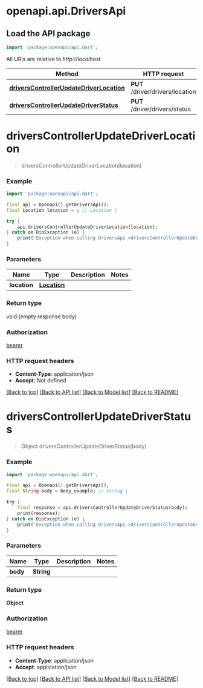 # openapi.api.DriversApi

## Load the API package
```dart
import 'package:openapi/api.dart';
```

All URIs are relative to *http://localhost*

Method | HTTP request | Description
------------- | ------------- | -------------
[**driversControllerUpdateDriverLocation**](DriversApi.md#driverscontrollerupdatedriverlocation) | **PUT** /driver/drivers/location | 
[**driversControllerUpdateDriverStatus**](DriversApi.md#driverscontrollerupdatedriverstatus) | **PUT** /driver/drivers/status | 


# **driversControllerUpdateDriverLocation**
> driversControllerUpdateDriverLocation(location)



### Example
```dart
import 'package:openapi/api.dart';

final api = Openapi().getDriversApi();
final Location location = ; // Location | 

try {
    api.driversControllerUpdateDriverLocation(location);
} catch on DioException (e) {
    print('Exception when calling DriversApi->driversControllerUpdateDriverLocation: $e\n');
}
```

### Parameters

Name | Type | Description  | Notes
------------- | ------------- | ------------- | -------------
 **location** | [**Location**](Location.md)|  | 

### Return type

void (empty response body)

### Authorization

[bearer](../README.md#bearer)

### HTTP request headers

 - **Content-Type**: application/json
 - **Accept**: Not defined

[[Back to top]](#) [[Back to API list]](../README.md#documentation-for-api-endpoints) [[Back to Model list]](../README.md#documentation-for-models) [[Back to README]](../README.md)

# **driversControllerUpdateDriverStatus**
> Object driversControllerUpdateDriverStatus(body)



### Example
```dart
import 'package:openapi/api.dart';

final api = Openapi().getDriversApi();
final String body = body_example; // String | 

try {
    final response = api.driversControllerUpdateDriverStatus(body);
    print(response);
} catch on DioException (e) {
    print('Exception when calling DriversApi->driversControllerUpdateDriverStatus: $e\n');
}
```

### Parameters

Name | Type | Description  | Notes
------------- | ------------- | ------------- | -------------
 **body** | **String**|  | 

### Return type

**Object**

### Authorization

[bearer](../README.md#bearer)

### HTTP request headers

 - **Content-Type**: application/json
 - **Accept**: application/json

[[Back to top]](#) [[Back to API list]](../README.md#documentation-for-api-endpoints) [[Back to Model list]](../README.md#documentation-for-models) [[Back to README]](../README.md)

